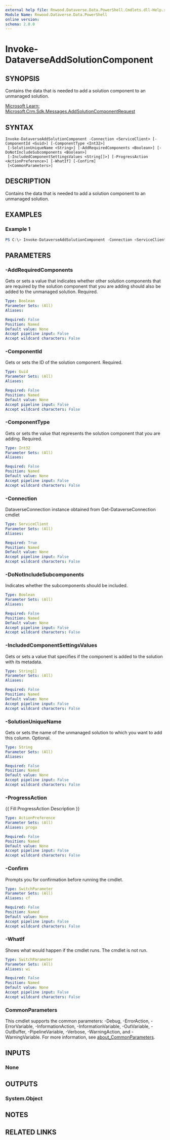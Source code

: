 ```yaml
---
external help file: Rnwood.Dataverse.Data.PowerShell.Cmdlets.dll-Help.xml
Module Name: Rnwood.Dataverse.Data.PowerShell
online version:
schema: 2.0.0
---
```


# Invoke-DataverseAddSolutionComponent

## SYNOPSIS
Contains the data that is needed to add a solution component to an unmanaged solution.

[Microsoft Learn: Microsoft.Crm.Sdk.Messages.AddSolutionComponentRequest](https://learn.microsoft.com/dotnet/api/Microsoft.Crm.Sdk.Messages.AddSolutionComponentRequest)

## SYNTAX

```
Invoke-DataverseAddSolutionComponent -Connection <ServiceClient> [-ComponentId <Guid>] [-ComponentType <Int32>]
 [-SolutionUniqueName <String>] [-AddRequiredComponents <Boolean>] [-DoNotIncludeSubcomponents <Boolean>]
 [-IncludedComponentSettingsValues <String[]>] [-ProgressAction <ActionPreference>] [-WhatIf] [-Confirm]
 [<CommonParameters>]
```

## DESCRIPTION
Contains the data that is needed to add a solution component to an unmanaged solution.

## EXAMPLES

### Example 1
```powershell
PS C:\> Invoke-DataverseAddSolutionComponent -Connection <ServiceClient> -ComponentId <Guid> -ComponentType <Int32> -SolutionUniqueName <String> -AddRequiredComponents <Boolean> -DoNotIncludeSubcomponents <Boolean> -IncludedComponentSettingsValues <String[]>
```

## PARAMETERS

### -AddRequiredComponents
Gets or sets a value that indicates whether other solution components that are required by the solution component that you are adding should also be added to the unmanaged solution. Required.

```yaml
Type: Boolean
Parameter Sets: (All)
Aliases:

Required: False
Position: Named
Default value: None
Accept pipeline input: False
Accept wildcard characters: False
```

### -ComponentId
Gets or sets the ID of the solution component. Required.

```yaml
Type: Guid
Parameter Sets: (All)
Aliases:

Required: False
Position: Named
Default value: None
Accept pipeline input: False
Accept wildcard characters: False
```

### -ComponentType
Gets or sets the value that represents the solution component that you are adding. Required.

```yaml
Type: Int32
Parameter Sets: (All)
Aliases:

Required: False
Position: Named
Default value: None
Accept pipeline input: False
Accept wildcard characters: False
```

### -Connection
DataverseConnection instance obtained from Get-DataverseConnection cmdlet

```yaml
Type: ServiceClient
Parameter Sets: (All)
Aliases:

Required: True
Position: Named
Default value: None
Accept pipeline input: False
Accept wildcard characters: False
```

### -DoNotIncludeSubcomponents
Indicates whether the subcomponents should be included.

```yaml
Type: Boolean
Parameter Sets: (All)
Aliases:

Required: False
Position: Named
Default value: None
Accept pipeline input: False
Accept wildcard characters: False
```

### -IncludedComponentSettingsValues
Gets or sets a value that specifies if the component is added to the solution with its metadata.

```yaml
Type: String[]
Parameter Sets: (All)
Aliases:

Required: False
Position: Named
Default value: None
Accept pipeline input: False
Accept wildcard characters: False
```

### -SolutionUniqueName
Gets or sets the name of the unmanaged solution to which you want to add this column. Optional.

```yaml
Type: String
Parameter Sets: (All)
Aliases:

Required: False
Position: Named
Default value: None
Accept pipeline input: False
Accept wildcard characters: False
```

### -ProgressAction
{{ Fill ProgressAction Description }}

```yaml
Type: ActionPreference
Parameter Sets: (All)
Aliases: proga

Required: False
Position: Named
Default value: None
Accept pipeline input: False
Accept wildcard characters: False
```

### -Confirm
Prompts you for confirmation before running the cmdlet.

```yaml
Type: SwitchParameter
Parameter Sets: (All)
Aliases: cf

Required: False
Position: Named
Default value: None
Accept pipeline input: False
Accept wildcard characters: False
```

### -WhatIf
Shows what would happen if the cmdlet runs. The cmdlet is not run.

```yaml
Type: SwitchParameter
Parameter Sets: (All)
Aliases: wi

Required: False
Position: Named
Default value: None
Accept pipeline input: False
Accept wildcard characters: False
```

### CommonParameters
This cmdlet supports the common parameters: -Debug, -ErrorAction, -ErrorVariable, -InformationAction, -InformationVariable, -OutVariable, -OutBuffer, -PipelineVariable, -Verbose, -WarningAction, and -WarningVariable. For more information, see [about_CommonParameters](http://go.microsoft.com/fwlink/?LinkID=113216).

## INPUTS

### None
## OUTPUTS

### System.Object
## NOTES

## RELATED LINKS
